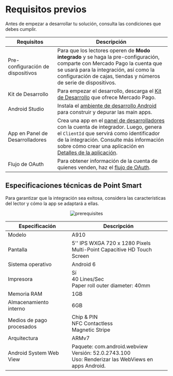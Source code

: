 # Requisitos previos

Antes de empezar a desarrollar tu solución, consulta las condiciones que debes cumplir.

| Requisitos | Descripción |
|---|---|
| Pre-configuración de dispositivos | Para que los lectores operen de **Modo integrado** y se haga la  pre-configuración, comparte con Mercado Pago la cuenta que se usará para la integración, así como la configuración de cajas, tiendas y números de serie de dispositivos. |
|Kit de Desarrollo | Para empezar el desarrollo, descarga el [Kit de Desarrollo](https://drive.google.com/drive/folders/1Mglpa2c3FmYs4L9iskczagBMPGjHCMbY?usp=share_link) que ofrece Mercado Pago. |
|Android Studio | Instala el [ambiente de desarrollo Android](https://developer.android.com/studio) para construir y depurar las main apps. |
|App en Panel de Desarrolladores | Crea una app en el [panel de desarrolladores](/developers/panel/app) con la cuenta de integrador. Luego, genera el `ClientId` que servirá como identificador de la integración. Consulte más información sobre cómo crear una aplicación en [Detalles de la aplicación](/developers/es/docs/main-apps/additional-content/your-integrations/application-details). |
|Flujo de OAuth | Para obtener información de la cuenta de quienes venden, haz el [flujo de OAuth](/developers/es/docs/main-apps/additional-content/security/oauth/introduction). |

## Especificaciones técnicas de Point Smart

Para garantizar que la integración sea exitosa, considera las características del lector y cómo la app se adaptará a ellas.

<center>

![prerequisites](/main-apps/prerequisites-all.png)

</center>

| Especificación | Descripción |
|---|---|
|Modelo|A910|
|Pantalla| 5'' IPS WXGA 720 x 1280 Pixels <br> Multi-Point Capacitive HD Touch Screen |
|Sistema operativo|Android 6|
|Impresora|Sí <br> 40 Lines/Sec <br> Paper roll outer diameter: 40mm |
|Memoria RAM|1GB|
|Almacenamiento interno|6GB|
|Medios de pago procesados|Chip & PIN <br> NFC Contactless <br> Magnetic Stripe|
|Arquitectura|ARMv7|
|Android System Web View|Paquete: com.android.webview <br> Versión: 52.0.2743.100 <br> Uso: Renderizar las WebViews en apps Android.|